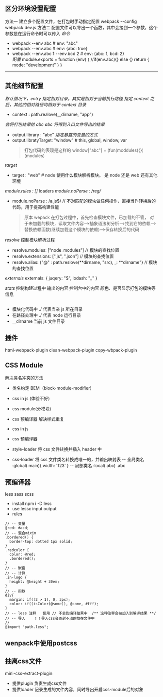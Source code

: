 ## 区分环境设置配置

方法一 建立多个配置文件，在打包时手动指定配置
webpack --config webpack.dev.js
方法二 配置文件可以导出一个函数，其中会接到一个参数，这个参数是在运行命令时可以传入
_命令_

- webpack --env abc # env: "abc"
- webpack --env.abc # env: {abc: true}
- webpack --env.abc 1 --env.bcd 2 # env: {abc: 1, bcd: 2}  
  _配置_
  module.exports = function (env) {
  //if(env.abc){} else {}
  return {
  mode: "development"
  }
  }

---

## 其他细节配置

_默认情况下，entry 指定相对目录，其实是相对于当前执行路径_
_指定 context 之后，其他的相对路径均相对于 context 目录_

- context : path.realove(\_\_dirname, "app")

_会将打包结果给 abc_
_abc 将得到入口文件导出的结果_

- output.library : "abc"
  _指定暴露的变量的方式_
- output.libratyTarget: "window" # this, global, window, var
  > 打包代码的表现是这样的 window["abc"] = (fun(moddules){})(modules)

_target_

- target : "web" # node 使用什么模块解析模块。 是 node 还是 web 还有其他环境

_module.rules : []_ loaders
_module.noParse : /reg/_

- module.noParse : /a\.js\$/ // 不对匹配的模块做任何操作，直接当作转换后的代码，用于提高构建性能
  > 原本 wepack 在打包过程中，首先检查模块文件，已加载的不管，
  > 对于未加载的模块，读取文件内容-->抽象语法树分析-->找到它的依赖-->替换依赖函数(继续加载这个模块的依赖)-->保存转换后的代码

_resolve_
控制模块解析过程

- resolve.modules: ["node_modules"] // 模块的查找位置
- resolve.extensions: [".js", ".json"] // 模块的查找位置
- resolve.alias: {"@" : path.reslove(**dirname, "src), \_: **dirname"} // 模块的查找位置

_externals_
externals: {
juqery: "\$",
lodash: "\_"
}

_stats_
控制构建过程中 输出的内容
控制台中的内容 颜色、是否显示打包的模块等信息

##

- 模块化代码中 ./ 代表当亲 js 所在目录
- 在路径处理中 ./ 代表 node 运行目录
- \_\_dirname 当前 js 文件目录

## 插件

html-webpack-plugin
clean-webpack-plugin
copy-wbpack-plugin

## CSS Module

解决类名冲突的方法

- 类名约定 BEM（block-module-modifier)
- css in js (体验不好)
- css module(分模块)
- css 预编译器
  解决样式重复
- css in js
- css 预编译器

- style-loader
  将 css 文件转换并插入 header 中
- css-loader
  将 css 文件类名转换成唯一的，并输出映射表
  -- 全局类名
  :global(.main){
  width: '123'
  }
  -- 局部类名
  :local(.abc)
  .abc

## 预编译器

less sass scss

- install
  npm i -D less
- use
  lessc input output
- rules

```less
// -- 变量
@red: #acd;
// -- 混合mixin
.bordered() {
  border-top: dotted 1px solid;
}
.redcolor {
  color: @red;
  .bordered();
}
// -- 嵌套
// -- 计算
.in-logo {
  height: @height + 30em;
}
// -- 函数
div{
  margin: if((2 > 1), 0, 3px);
  color: if((isColor(@some)), @some, #fff);
}
// -- less 注释   使用 // 不会到编译结果中  /** 这种注释会被加入到编译结果 **/ 
// -- 导入    ！！导入css会原封不动的放在文件中
// 
@import "path.less";
```


## wenpack中使用postcss

## 抽离css文件
mini-css-extract-plugin
  - 提供plugin  负责生成css文件
  - 提供loader  记录生成的文件内容，同时导出开启css-module后的对象
